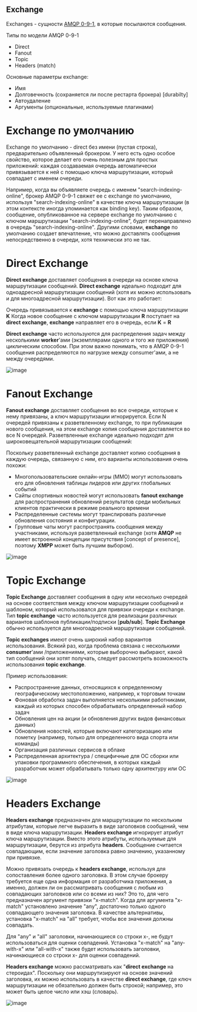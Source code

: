 ## Exchange

Exchanges - сущности [AMQP 0-9-1](init.md), в которые посылаются сообщения.

Типы по модели AMQP 0-9-1
* Direct
* Fanout
* Topic
* Headers (match)

Основные параметры exchange:
* Имя
* Долговечность (сохраняется ли после рестарта брокера) [durabilty]
* Автоудаление
* Аргументы (опциональные, используемые плагинами)

# Exchange по умолчанию

Exchange по умолчанию - direct без имени (пустая строка), предварительно объявленный брокером. У него есть одно особое свойство, которое делает его очень полезным для простых приложений: каждая создаваемая очередь автоматически привязывается к ней с помощью ключа маршрутизации, который совпадает с именем очереди.

Например, когда вы объявляете очередь с именем "search-indexing-online", брокер AMQP 0-9-1 свяжет ее с exchange по умолчанию, используя "search-indexing-online" в качестве ключа маршрутизации (в этом контексте иногда упоминается как binding key). Таким образом, сообщение, опубликованное на сервере exchange по умолчанию с ключом маршрутизации "search-indexing-online", будет перенаправлено в очередь "search-indexing-online". Другими словами, __exchange__ по умолчанию создает впечатление, что можно доставлять сообщения непосредственно в очереди, хотя технически это не так.

# Direct Exchange

__Direct exchange__ доставляет сообщения в очереди на основе ключа маршрутизации сообщений. __Direct exchange__ идеально подходит для одноадресной маршрутизации сообщений (хотя их можно использовать и для многоадресной маршрутизации). Вот как это работает:

Очередь привязывается к __exchange__ с помощью ключа маршрутизации __K__
Когда новое сообщение с ключом маршрутизации __R__ поступает на __direct exchange__, __exchange__ направляет его в очередь, если __K__ = __R__

__Direct exchange__ часто используются для распределения задач между несколькими __worker__'ами (экземплярами одного и того же приложения) циклическим способом. При этом важно понимать, что в AMQP 0-9-1 сообщения распределяются по нагрузке между consumer'ами, а не между очередями.

![image](assets/exchange-direct.png)

# Fanout Exchange

__Fanout exchange__ доставляет сообщения во все очереди, которые к нему привязаны, а ключ маршрутизации игнорируется. Если N очередей привязаны к разветвленному exchange, то при публикации нового сообщения, на этом exchange копия сообщения доставляется во все N очередей. Разветвленные exchange идеально подходят для широковещательной маршрутизации сообщений:

Поскольку разветвленный exchange доставляет копию сообщения в каждую очередь, связанную с ним, его варианты использования очень похожи:

* Многопользовательские онлайн-игры (MMO) могут использовать его для обновления таблицы лидеров или других глобальных событий
* Сайты спортивных новостей могут использовать __fanout exchange__ для распространения обновлений результатов среди мобильных клиентов практически в режиме реального времени
* Распределенные системы могут транслировать различные обновления состояния и конфигурации.
* Групповые чаты могут распространять сообщения между участниками, используя разветвленный exchange (хотя __AMQP__ не имеет встроенной концепции присутствия [concept of presence], поэтому __XMPP__ может быть лучшим выбором).

![image](assets/exchange-fanout.png)


# Topic Exchange

__Topic Exchange__ доставляет сообщения в одну или несколько очередей на основе соответствия между ключом маршрутизации сообщений и шаблоном, который использовался для привязки очереди к exchange. Тип __topic exchange__ часто используется для реализации различных вариантов шаблонов публикации/подписки [__pub/sub__]. __Topic Exchange__ обычно используется для многоадресной маршрутизации сообщений.

__Topic exchanges__ имеют очень широкий набор вариантов использования. Всякий раз, когда проблема связана с несколькими __consumer__'ами /приложениями, которые выборочно выбирают, какой тип сообщений они хотят получать, следует рассмотреть возможность использования __topic exchange__.

Пример использования:

* Распространение данных, относящихся к определенному географическому местоположению, например, к торговым точкам
* Фоновая обработка задач выполняется несколькими работниками, каждый из которых способен обрабатывать определенный набор задач
* Обновления цен на акции (и обновления других видов финансовых данных)
* Обновления новостей, которые включают категоризацию или пометку (например, только для определенного вида спорта или команды)
* Организация различных сервисов в облаке
* Распределенная архитектура / специфичные для ОС сборки или упаковки программного обеспечения, в которых каждый разработчик может обрабатывать только одну архитектуру или ОС

![image](assets/topic-exchange.jpg)

# Headers Exchange

__Headers exchange__ предназначен для маршрутизации по нескольким атрибутам, которые легче выразить в виде заголовков сообщений, чем в виде ключа маршрутизации. __Headers exchange__ игнорирует атрибут ключа маршрутизации. Вместо этого атрибуты, используемые для маршрутизации, берутся из атрибута __headers__. Сообщение считается совпадающим, если значение заголовка равно значению, указанному при привязке.

Можно привязать очередь к __headers exchange__, используя для сопоставления более одного заголовка. В этом случае брокеру требуется еще одна информация от разработчика приложения, а именно, должен ли он рассматривать сообщения с любым из совпадающих заголовков или со всеми из них? Это то, для чего предназначен аргумент привязки "x-match". Когда для аргумента "x-match" установлено значение "any", достаточно только одного совпадающего значения заголовка. В качестве альтернативы, установка "x-match" на "all" требует, чтобы все значения должны совпадать.

Для "any" и "all" заголовки, начинающиеся со строки x-, не будут использоваться для оценки совпадений. Установка "x-match" на "any-with-x" или "all-with-x" также будет использовать заголовки, начинающиеся со строки x- для оценки совпадений.

__Headers exchange__ можно рассматривать как "__direct exchange__ на стероидах". Поскольку они маршрутизируют на основе значений заголовка, их можно использовать в качестве __direct exchange__, где ключ маршрутизации не обязательно должен быть строкой; например, это может быть целое число или хэш (словарь).

![image](assets/headers.png)
